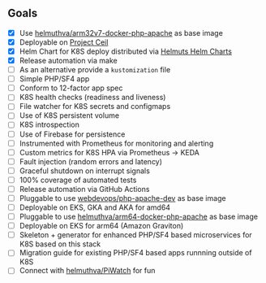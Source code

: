 ## Goals

- [x] Use [helmuthva/arm32v7-docker-php-apache](https://github.com/helmuthva/arm32v7-docker-php-apache) as base image
- [x] Deployable on [Project Ceil](https://github.com/helmuthva/ceil)
- [x] Helm Chart for K8S deploy distributed via [Helmuts Helm Charts](https://helmuthva.github.com/helm)
- [x] Release automation via make
- [ ] As an alternative provide a `kustomization` file
- [ ] Simple PHP/SF4 app
- [ ] Conform to 12-factor app spec
- [ ] K8S health checks (readiness and liveness)
- [ ] File watcher for K8S secrets and configmaps
- [ ] Use of K8S persistent volume 
- [ ] K8S introspection
- [ ] Use of Firebase for persistence
- [ ] Instrumented with Prometheus for monitoring and alerting
- [ ] Custom metrics for K8S HPA via Prometheus -> KEDA
- [ ] Fault injection (random errors and latency)
- [ ] Graceful shutdown on interrupt signals
- [ ] 100% coverage of automated tests
- [ ] Release automation via GitHub Actions
- [ ] Pluggable to use [webdevops/php-apache-dev](https://dockerfile.readthedocs.io/en/latest/content/DockerImages/dockerfiles/php-apache-dev.html) as base image
- [ ] Deployable on EKS, GKA and AKA for amd64
- [ ] Pluggable to use [helmuthva/arm64-docker-php-apache](https://github.com/helmuthva/arm64-docker-php-apache) as base image
- [ ] Deployable on EKS for arm64 (Amazon Graviton)
- [ ] Skeleton + generator for enhanced PHP/SF4 based microservices for K8S based on this stack
- [ ] Migration guide for existing PHP/SF4 based apps runnning outside of K8S
- [ ] Connect with [helmuthva/PiWatch](https://github.com/helmuthva/piwatch) for fun